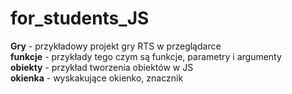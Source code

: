 # for_students_JS

**Gry** - przykładowy projekt gry RTS w przeglądarce <br>
**funkcje** - przykłady tego czym są funkcje, parametry i argumenty <br>
**obiekty** - przykład tworzenia obiektów w JS <br>
**okienka** - wyskakujące okienko, znacznik <dialog> i div ze stylem display: none;<br>
**random** - aplikacja do losowania ucznia do odpowiedzi <br>
**cezar.html** - aplikacja do kodowania i odkodowania szyfru Cezara <br>
**fibonacci.html** - dwie funkcje obliczające kolejne liczby ciągu Fibonacciego oraz mierzenie czasu ich wykonywania
  
https://download-directory.github.io/ - stronka do pobrania pojedynczego folderu z repo

